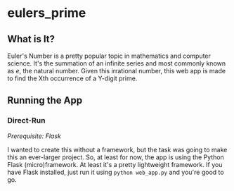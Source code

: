 # eulers_prime
## What is It?
Euler's Number is a pretty popular topic in mathematics and computer science. It's the summation of an infinite series and most commonly known as _e_, the natural number. Given this irrational number, this web app is made to find the Xth occurrence of a Y-digit prime.

## Running the App
### Direct-Run
*Prerequisite: Flask*

I wanted to create this without a framework, but the task was going to make this an ever-larger project. So, at least for now, the app is using the Python Flask (micro)framework. At least it's a pretty lightweight framework. If you have Flask installed, just run it using `python web_app.py` and you're good to go.
